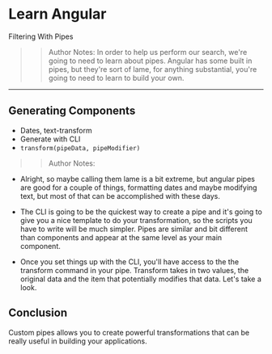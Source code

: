 <!-- .slide: data-state="title" -->
# Learn Angular
Filtering With Pipes

> > Author Notes:
In order to help us perform our search, we're going to need to learn about pipes. Angular has some built in pipes, but they're sort of lame, for anything substantial, you're going to need to learn to build your own.

---

## Generating Components
- Dates, text-transform
- Generate with CLI
- `transform(pipeData, pipeModifier)`

> > Author Notes:

- Alright, so maybe calling them lame is a bit extreme, but angular pipes are good for a couple of things, formatting dates and maybe modifying text, but most of that can be accomplished with these days.

- The CLI is going to be the quickest way to create a pipe and it's going to give you a nice template to do your transformation, so the scripts you have to write will be much simpler. Pipes are similar and bit different than components and appear at the same level as your main component.

- Once you set things up with the CLI, you'll have access to the the transform command in your pipe. Transform takes in two values, the original data and the item that potentially modifies that data. Let's take a look.

## Conclusion
Custom pipes allows you to create powerful transformations that can be really useful in building your applications.

